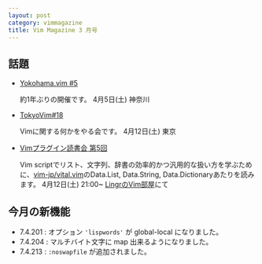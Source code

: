 ```yaml
---
layout: post
category: vimmagazine
title: Vim Magazine 3 月号
---
```


## 話題

- [Yokohama.vim #5](http://atnd.org/events/48511)

  約1年ぶりの開催です。 4月5日(土) 神奈川

- [TokyoVim#18](http://connpass.com/event/5658/)

  Vimに関する何かをやる会です。 4月12日(土) 東京

- [Vimプラグイン読書会 第5回](http://haya14busa.github.io/reading-vimplugin/)

  Vim scriptでリスト、文字列、辞書の効率的かつ汎用的な扱い方を学ぶために、[vim-jp/vital.vim](https://github.com/vim-jp/vital.vim)のData.List, Data.String, Data.Dictionaryあたりを読みます。
  4月12日(土) 21:00~ [LingrのVim部屋](lingr.com/room/vim)にて

## 今月の新機能

- 7.4.201 : オプション `'lispwords'` が global-local になりました。
- 7.4.204 : マルチバイト文字に map 出来るようになりました。
- 7.4.213 : `:noswapfile` が追加されました。 

